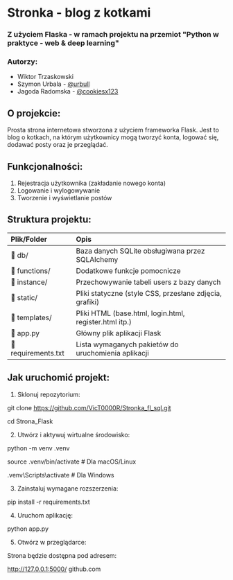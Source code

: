 # Stronka - blog z kotkami
### Z użyciem Flaska - w ramach projektu na przemiot "Python w praktyce - web & deep learning"
### Autorzy:
- Wiktor Trzaskowski
- Szymon Urbala - [@urbull](https://github.com/urbull)
- Jagoda Radomska - [@cookiesx123](https://github.com/cookiesx123)
## O projekcie:
Prosta strona internetowa stworzona z użyciem frameworka Flask. Jest to blog o kotkach, na którym użytkownicy mogą tworzyć konta, logować się, dodawać posty oraz je przeglądać.

## Funkcjonalności:
1. Rejestracja użytkownika (zakładanie nowego konta)
2. Logowanie i wylogowywanie
3. Tworzenie i wyświetlanie postów

## Struktura projektu:
|Plik/Folder| Opis|
|:----------|:----|
|📁 db/ |Baza danych SQLite obsługiwana przez SQLAlchemy|
|📁 functions/ |Dodatkowe funkcje pomocnicze|
|📁 instance/ |Przechowywanie tabeli users z bazy danych|
|📁 static/ |Pliki statyczne (style CSS, przesłane zdjęcia, grafiki)|
|📁 templates/ |Pliki HTML (base.html, login.html, register.html itp.)|
|📄 app.py |Główny plik aplikacji Flask|
|📄 requirements.txt |Lista wymaganych pakietów do uruchomienia aplikacji|


## Jak uruchomić projekt:
1. Sklonuj repozytorium:

git clone https://github.com/VicT0000R/Stronka_fl_sql.git

cd Strona_Flask

2. Utwórz i aktywuj wirtualne środowisko:

python -m venv .venv

source .venv/bin/activate  # Dla macOS/Linux

.venv\Scripts\activate     # Dla Windows

3. Zainstaluj wymagane rozszerzenia:

pip install -r requirements.txt

4. Uruchom aplikację:

python app.py

5. Otwórz w przeglądarce:

Strona będzie dostępna pod adresem:

http://127.0.0.1:5000/
github.com
